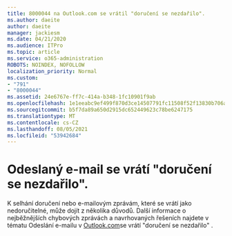 ```yaml
---
title: 8000044 na Outlook.com se vrátil "doručení se nezdařilo".
ms.author: daeite
author: daeite
manager: jackiesm
ms.date: 04/21/2020
ms.audience: ITPro
ms.topic: article
ms.service: o365-administration
ROBOTS: NOINDEX, NOFOLLOW
localization_priority: Normal
ms.custom:
- "791"
- "8000044"
ms.assetid: 24e6767e-ff7c-414a-b348-1fc10901f9ab
ms.openlocfilehash: 1e1eeabc9ef499f870d3ce14507791fc11508f52f13830b706ad1044c98454c2
ms.sourcegitcommit: b5f7da89a650d2915dc652449623c78be6247175
ms.translationtype: MT
ms.contentlocale: cs-CZ
ms.lasthandoff: 08/05/2021
ms.locfileid: "53942684"
---
```

# <a name="sent-email-comes-back-delivery-failed"></a>Odeslaný e-mail se vrátí "doručení se nezdařilo".

K selhání doručení nebo e-mailovým zprávám, které se vrátí jako nedoručitelné, může dojít z několika důvodů. Další informace o nejběžnějších chybových zprávách a navrhovaných řešeních najdete v tématu Odeslání e-mailu v [Outlook.com](https://support.office.com/article/45e048ac-f7b1-4c0f-b525-081cb34f1062?wt.mc_id=Office_Outlook_com_Alchemy)se vrátí "doručení se nezdařilo" .
  